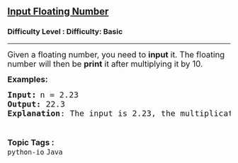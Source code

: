 <h2><a href="https://www.geeksforgeeks.org/problems/input-floating-number/1?page=1&category=Java&difficulty=Basic&status=unsolved&sortBy=submissions">Input Floating Number</a></h2><h3>Difficulty Level : Difficulty: Basic</h3><hr><div class="problems_problem_content__Xm_eO"><p><span style="font-size: 18px;">Given a floating number, you need to <strong>input</strong> it. The floating number will then be <strong>print</strong> it after multiplying it by 10.</span></p>
<p><span style="font-size: 18px;"><strong>Examples:</strong></span></p>
<pre><span style="font-size: 18px;"><strong>Input</strong></span><span style="font-size: 14pt;"><strong>:</strong></span> <span style="font-size: 18px;">n = 2.23
<strong>Output:</strong> 22.3
<strong>Explanation</strong>: The input is 2.23, the multiplication by 10 yields 22.3, it then gets printed.
</span></pre></div><br><p><span style=font-size:18px><strong>Topic Tags : </strong><br><code>python-io</code>&nbsp;<code>Java</code>&nbsp;